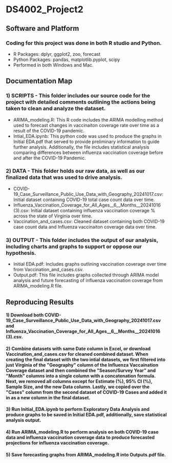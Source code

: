 # DS4002_Project2

## Software and Platform
### Coding for this project was done in both R studio and Python.
- R Packages: dplyr, ggplot2, zoo, forecast
- Python Packages: pandas, matplotlib.pyplot, scipy
- Performed in both Windows and Mac.

## Documentation Map
### 1) SCRIPTS - This folder includes our source code for the project with detailed comments outlining the actions being taken to clean and analyze the dataset.
- ARIMA_modeling.R: This R code includes the ARIMA modelling method used to forecast changes in vaccinaiton coverage rate over time as a result of the COVID-19 pandemic.
- Intial_EDA.ipynb: This python code was used to produce the graphs in Initial EDA.pdf that served to provide preliminary information to guide further analysis. Additionally, the file includes statistical analysis comparing differences between influenza vaccination coverage before and after the COVID-19 Pandemic.
### 2) DATA - This folder holds our raw data, as well as our finalized data that was used to drive analysis.
- COVID-19_Case_Surveillance_Public_Use_Data_with_Geography_20241017.csv: Initial dataset containing COVID-19 total case count data over time.
- Influenza_Vaccination_Coverage_for_All_Ages__6__Months__20241016 (3).csv: Initial dataset containing influenza vaccination coverage % across the state of Virginia over time.
- Vaccination_and_cases.csv: Cleaned dataset containing both COVID-19 case count data and Influenza vaccinaiton coverage data over time.
### 3) OUTPUT - This folder includes the output of our analysis, including charts and graphs to support or oppose our hypothesis.
- Initial EDA.pdf: Includes graphs outlining vaccination coverage over time from Vaccination_and_cases.csv.
- Output.pdf: This file includes graphs collected through ARIMA model analysis and future forecasting of influenza vaccination coverage from ARIMA_modeling.R file.

## Reproducing Results
#### 1) Download both COVID-19_Case_Surveillance_Public_Use_Data_with_Geography_20241017.csv and Influenza_Vaccination_Coverage_for_All_Ages__6__Months__20241016 (3).csv.
#### 2) Combine datasets with same Date column in Excel, or download Vaccination_and_cases.csv for cleaned combined dataset. When creating the final dataset with the two intial datasets, we first filtered into just Virginia of the "Geography" column of the Influenza Vaccaination Coverage dataset and then combined the "Season/Survey Year" and "Month" columns into a single column with a concatenation formula. Next, we removed all columns except for Estimate (%), 95% CI (%), Sample Size, and the new Data column. Lastly, we copied over the "Cases" column from the second dataset of COVID-19 Cases and added it in as a new column in the final dataset.
#### 3) Run Initial_EDA.ipynb to perform Exploratory Data Analysis and produce graphs to be saved in Initial EDA.pdf, additionally, save statistical analysis output.
#### 4) Run ARIMA_modeling.R to perform analysis on both COVID-19 case data and influenza vaccination coverage data to produce forecasted projections for influenza vaccination coverage.
#### 5) Save forecasting graphs from ARIMA_modeling.R into Outputs.pdf file.


